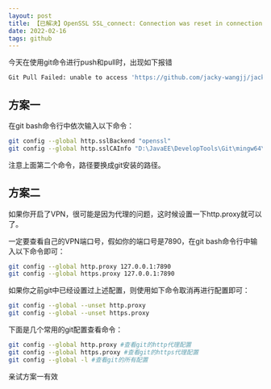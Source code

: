 ```yaml
---
layout: post
title: 【已解决】OpenSSL SSL_connect: Connection was reset in connection to github.com:443
date: 2022-02-16
tags: github
---  
```


今天在使用git命令进行push和pull时，出现如下报错     
```bash
Git Pull Failed: unable to access 'https://github.com/jacky-wangjj/jacky-wangjj.github.io.git/': OpenSSL SSL_connect: SSL_ERROR_SYSCALL in connection to github.com:443
```

## 方案一

在git bash命令行中依次输入以下命令：
```bash
git config --global http.sslBackend "openssl"
git config --global http.sslCAInfo "D:\JavaEE\DevelopTools\Git\mingw64\ssl\cert.pem"
```
注意上面第二个命令，路径要换成git安装的路径。

## 方案二

如果你开启了VPN，很可能是因为代理的问题，这时候设置一下http.proxy就可以了。

一定要查看自己的VPN端口号，假如你的端口号是7890，在git bash命令行中输入以下命令即可：
```bash
git config --global http.proxy 127.0.0.1:7890
git config --global https.proxy 127.0.0.1:7890
```

如果你之前git中已经设置过上述配置，则使用如下命令取消再进行配置即可：
```bash
git config --global --unset http.proxy
git config --global --unset https.proxy
```

下面是几个常用的git配置查看命令：
```bash
git config --global http.proxy #查看git的http代理配置
git config --global https.proxy #查看git的https代理配置
git config --global -l #查看git的所有配置
```

亲试方案一有效